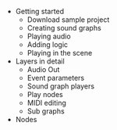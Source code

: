 * Getting started
    * Download sample project
    * Creating sound graphs
    * Playing audio
    * Adding logic
    * Playing in the scene
* Layers in detail
    * Audio Out
    * Event parameters
    * Sound graph players
    * Play nodes
    * MIDI editing
    * Sub graphs
* Nodes


